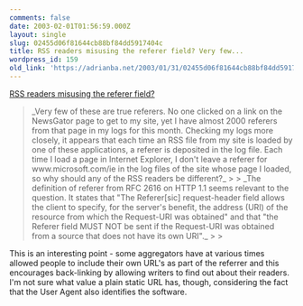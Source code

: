 ```yaml
---
comments: false
date: 2003-02-01T01:56:59.000Z
layout: single
slug: 02455d06f81644cb88bf84dd5917404c
title: RSS readers misusing the referer field? Very few...
wordpress_id: 159
old_link: 'https://adrianba.net/2003/01/31/02455d06f81644cb88bf84dd5917404c/'
---
```

[RSS
readers misusing the referer field?](http://www.kottke.org/03/01/030130rss_readers_.html)

<blockquote>_Very few of these are true referers. No one clicked on a
link on the NewsGator page to get to my site, yet I have almost
2000 referers from that page in my logs for this month. Checking my
logs more closely, it appears that each time an RSS file from my
site is loaded by one of these applications, a referer is deposited
in the log file. Each time I load a page in Internet Explorer, I
don't leave a referer for www.microsoft.com/ie in the log files of
the site whose page I loaded, so why should any of the RSS readers
be different?_
> 
> _The definition of referer from RFC 2616 on HTTP 1.1 seems
relevant to the question. It states that "The Referer[sic]
request-header field allows the client to specify, for the server's
benefit, the address (URI) of the resource from which the
Request-URI was obtained" and that "the Referer field MUST NOT be
sent if the Request-URI was obtained from a source that does not
have its own URI"._
> 
> </blockquote>

This is an interesting point - some aggregators have
at various times allowed people to include their own URL's as part
of the referrer and this encourages back-linking by allowing
writers to find out about their readers. I'm not sure what value a
plain static URL has, though, considering the fact that the User
Agent also identifies the software.
